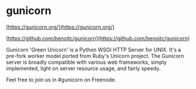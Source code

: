 # gunicorn

[https://gunicorn.org/](https://gunicorn.org/)

[https://github.com/benoitc/gunicorn](https://github.com/benoitc/gunicorn)

Gunicorn 'Green Unicorn' is a Python WSGI HTTP Server for UNIX. It's a pre-fork worker model ported from Ruby's Unicorn project. The Gunicorn server is broadly compatible with various web frameworks, simply implemented, light on server resource usage, and fairly speedy.

Feel free to join us in #gunicorn on Freenode.